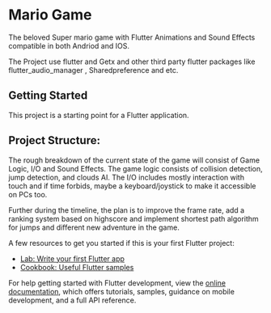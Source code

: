 # Mario Game

The beloved Super mario game with Flutter Animations and Sound Effects compatible in both Andriod and IOS.

The Project use flutter and Getx and other third party flutter packages like flutter_audio_manager , Sharedpreference and etc.

## Getting Started

This project is a starting point for a Flutter application.

## Project Structure:

The rough breakdown of the current state of the game will consist of Game Logic, I/O and Sound Effects. The game logic consists of collision detection, jump detection, and clouds AI. The I/O includes mostly interaction with touch and if time forbids, maybe a keyboard/joystick to make it accessible on PCs too.

Further during the timeline, the plan is to improve the frame rate, add a ranking system based on highscore and implement shortest path algorithm for jumps and different new adventure in the game.

A few resources to get you started if this is your first Flutter project:

- [Lab: Write your first Flutter app](https://docs.flutter.dev/get-started/codelab)
- [Cookbook: Useful Flutter samples](https://docs.flutter.dev/cookbook)

For help getting started with Flutter development, view the
[online documentation](https://docs.flutter.dev/), which offers tutorials,
samples, guidance on mobile development, and a full API reference.
